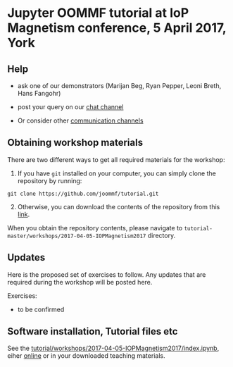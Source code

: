 # Jupyter OOMMF tutorial at IoP Magnetism conference, 5 April 2017, York

## Help

- ask one of our demonstrators (Marijan Beg, Ryan Pepper, Leoni Breth, Hans Fangohr)

- post your query on our [chat channel](https://gitter.im/joommf/support)

- Or consider other [communication channels](http://joommf.github.io/contact.html)

## Obtaining workshop materials

There are two different ways to get all required materials for the workshop:

1. If you have `git` installed on your computer, you can simply clone the repository by running:
```
git clone https://github.com/joommf/tutorial.git
```

2. Otherwise, you can download the contents of the repository from this [link](https://github.com/joommf/tutorial/archive/master.zip).

When you obtain the repository contents, please navigate to `tutorial-master/workshops/2017-04-05-IOPMagnetism2017` directory.

## Updates

Here is the proposed set of exercises to follow. Any updates that are
required during the workshop will be posted here.

Exercises:
- to be confirmed

## Software installation, Tutorial files etc

See
the
[tutorial/workshops/2017-04-05-IOPMagnetism2017/index.ipynb](tutorial/workshops/2017-04-05-IOPMagnetism2017/index.ipynb),
eiher
[online](https://github.com/joommf/tutorial/blob/master/workshops/2017-04-05-IOPMagnetism2017/index.ipynb) or
in your downloaded teaching materials.
